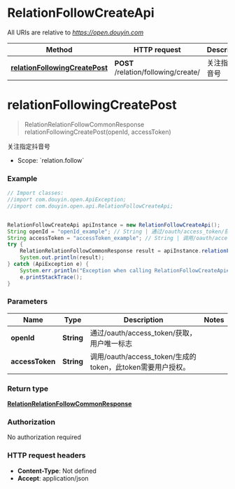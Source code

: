 # RelationFollowCreateApi

All URIs are relative to *https://open.douyin.com*

Method | HTTP request | Description
------------- | ------------- | -------------
[**relationFollowingCreatePost**](RelationFollowCreateApi.md#relationFollowingCreatePost) | **POST** /relation/following/create/ | 关注指定抖音号

<a name="relationFollowingCreatePost"></a>
# **relationFollowingCreatePost**
> RelationRelationFollowCommonResponse relationFollowingCreatePost(openId, accessToken)

关注指定抖音号

* Scope: &#x60;relation.follow&#x60; 

### Example
```java
// Import classes:
//import com.douyin.open.ApiException;
//import com.douyin.open.api.RelationFollowCreateApi;


RelationFollowCreateApi apiInstance = new RelationFollowCreateApi();
String openId = "openId_example"; // String | 通过/oauth/access_token/获取，用户唯一标志
String accessToken = "accessToken_example"; // String | 调用/oauth/access_token/生成的token，此token需要用户授权。
try {
    RelationRelationFollowCommonResponse result = apiInstance.relationFollowingCreatePost(openId, accessToken);
    System.out.println(result);
} catch (ApiException e) {
    System.err.println("Exception when calling RelationFollowCreateApi#relationFollowingCreatePost");
    e.printStackTrace();
}
```

### Parameters

Name | Type | Description  | Notes
------------- | ------------- | ------------- | -------------
 **openId** | **String**| 通过/oauth/access_token/获取，用户唯一标志 |
 **accessToken** | **String**| 调用/oauth/access_token/生成的token，此token需要用户授权。 |

### Return type

[**RelationRelationFollowCommonResponse**](RelationRelationFollowCommonResponse.md)

### Authorization

No authorization required

### HTTP request headers

 - **Content-Type**: Not defined
 - **Accept**: application/json

